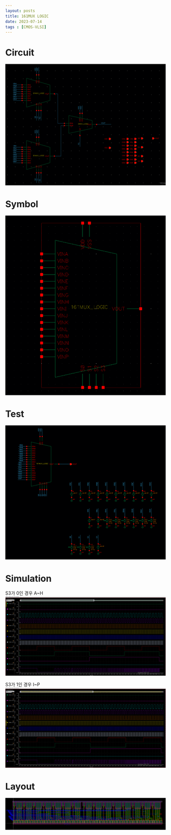 ```yaml
---
layout: posts
title: 161MUX LOGIC
date: 2023-07-14
tags : [CMOS-VLSI]
---
```


# Circuit 

![161MUX-LOGIC-SCH](/assets/img/CMOS-VLSI/161MUX-LOGIC/161MUX-LOGIC-SCH.png)

# Symbol

![161MUX-LOGIC-SYM](/assets/img/CMOS-VLSI/161MUX-LOGIC/161MUX-LOGIC-SYM.png)

# Test
![161MUX-LOGIC-TEST](/assets/img/CMOS-VLSI/161MUX-LOGIC/161MUX-LOGIC-TEST.png)

# Simulation
S3가 0인 경우 A~H 
![161MUX-LOGIC-SIM](/assets/img/CMOS-VLSI/161MUX-LOGIC/161MUX-LOGIC-SIM01.png)


S3가 1인 경우 I~P
![161MUX-LOGIC-SIM](/assets/img/CMOS-VLSI/161MUX-LOGIC/161MUX-LOGIC-SIM02.png)
 
# Layout

![161MUX-LOGIC-LAY](/assets/img/CMOS-VLSI/161MUX-LOGIC/161MUX-LOGIC-LAY.png)